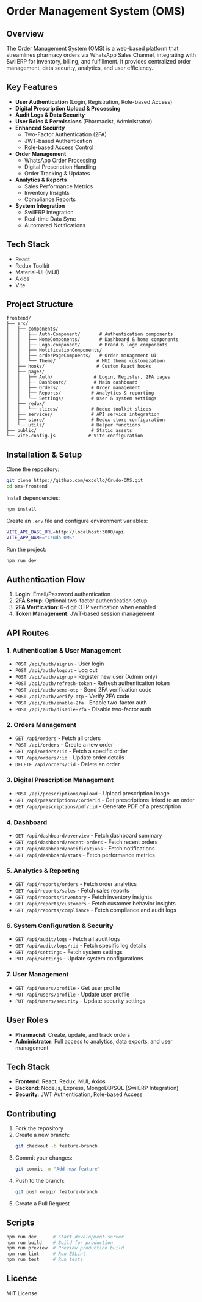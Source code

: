 # Order Management System (OMS)

## Overview
The Order Management System (OMS) is a web-based platform that streamlines pharmacy orders via WhatsApp Sales Channel, integrating with SwilERP for inventory, billing, and fulfillment. It provides centralized order management, data security, analytics, and user efficiency.

## Key Features
- **User Authentication** (Login, Registration, Role-based Access)
- **Digital Prescription Upload & Processing**
- **Audit Logs & Data Security**
- **User Roles & Permissions** (Pharmacist, Administrator)
- **Enhanced Security**
  - Two-Factor Authentication (2FA)
  - JWT-based Authentication
  - Role-based Access Control
- **Order Management**
  - WhatsApp Order Processing
  - Digital Prescription Handling
  - Order Tracking & Updates
- **Analytics & Reports**
  - Sales Performance Metrics
  - Inventory Insights
  - Compliance Reports
- **System Integration**
  - SwilERP Integration
  - Real-time Data Sync
  - Automated Notifications


## Tech Stack
- React
- Redux Toolkit
- Material-UI (MUI)
- Axios
- Vite

## Project Structure
```
frontend/
├── src/
│   ├── components/
│   │   ├── Auth-Component/       # Authentication components
│   │   ├── HomeComponents/       # Dashboard & home components
│   │   ├── Logo-component/       # Brand & logo components
│   │   ├── NotificationComponents/
│   │   ├── orderPageCompoents/   # Order management UI
│   │   └── Theme/               # MUI theme customization
│   ├── hooks/                   # Custom React hooks
│   ├── pages/
│   │   ├── Auth/               # Login, Register, 2FA pages
│   │   ├── Dashboard/          # Main dashboard
│   │   ├── Orders/            # Order management
│   │   ├── Reports/           # Analytics & reporting
│   │   └── Settings/          # User & system settings
│   ├── redux/
│   │   └── slices/            # Redux toolkit slices
│   ├── services/              # API service integration
│   ├── store/                 # Redux store configuration
│   └── utils/                 # Helper functions
├── public/                    # Static assets
└── vite.config.js            # Vite configuration
```

## Installation & Setup
Clone the repository:
```sh
git clone https://github.com/excollo/Crudo-OMS.git
cd oms-frontend
```

Install dependencies:
```sh
npm install
```

Create an `.env` file and configure environment variables:
```sh
VITE_API_BASE_URL=http://localhost:3000/api
VITE_APP_NAME="Crudo OMS"
```

Run the project:
```sh
npm run dev
```
## Authentication Flow
1. **Login**: Email/Password authentication
2. **2FA Setup**: Optional two-factor authentication setup
3. **2FA Verification**: 6-digit OTP verification when enabled
4. **Token Management**: JWT-based session management

## API Routes
### 1. Authentication & User Management
- `POST /api/auth/signin` - User login
- `POST /api/auth/logout` - Log out
- `POST /api/auth/signup` - Register new user (Admin only)
- `POST /api/auth/refresh-token` - Refresh authentication token
- `POST /api/auth/send-otp` - Send 2FA verification code
- `POST /api/auth/verify-otp` - Verify 2FA code
- `POST /api/auth/enable-2fa` - Enable two-factor auth
- `POST /api/auth/disable-2fa` - Disable two-factor auth

### 2. Orders Management
- `GET /api/orders` - Fetch all orders
- `POST /api/orders` - Create a new order
- `GET /api/orders/:id` - Fetch a specific order
- `PUT /api/orders/:id` - Update order details
- `DELETE /api/orders/:id` - Delete an order

### 3. Digital Prescription Management
- `POST /api/prescriptions/upload` - Upload prescription image
- `GET /api/prescriptions/:orderId` - Get prescriptions linked to an order
- `GET /api/prescriptions/pdf/:id` - Generate PDF of a prescription

### 4. Dashboard
- `GET /api/dashboard/overview` - Fetch dashboard summary
- `GET /api/dashboard/recent-orders` - Fetch recent orders
- `GET /api/dashboard/notifications` - Fetch notifications
- `GET /api/dashboard/stats` - Fetch performance metrics

### 5. Analytics & Reporting
- `GET /api/reports/orders` - Fetch order analytics
- `GET /api/reports/sales` - Fetch sales reports
- `GET /api/reports/inventory` - Fetch inventory insights
- `GET /api/reports/customers` - Fetch customer behavior insights
- `GET /api/reports/compliance` - Fetch compliance and audit logs

### 6. System Configuration & Security
- `GET /api/audit/logs` - Fetch all audit logs
- `GET /api/audit/logs/:id` - Fetch specific log details
- `GET /api/settings` - Fetch system settings
- `PUT /api/settings` - Update system configurations

### 7. User Management
- `GET /api/users/profile` - Get user profile
- `PUT /api/users/profile` - Update user profile
- `PUT /api/users/security` - Update security settings


## User Roles
- **Pharmacist**: Create, update, and track orders
- **Administrator**: Full access to analytics, data exports, and user management

## Tech Stack
- **Frontend**: React, Redux, MUI, Axios
- **Backend**: Node.js, Express, MongoDB/SQL (SwilERP Integration)
- **Security**: JWT Authentication, Role-based Access

## Contributing
1. Fork the repository
2. Create a new branch:
   ```sh
   git checkout -b feature-branch
   ```
3. Commit your changes:
   ```sh
   git commit -m "Add new feature"
   ```
4. Push to the branch:
   ```sh
   git push origin feature-branch
   ```
5. Create a Pull Request

## Scripts
```bash
npm run dev      # Start development server
npm run build    # Build for production
npm run preview  # Preview production build
npm run lint     # Run ESLint
npm run test     # Run tests
```

## License
MIT License
